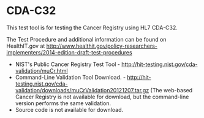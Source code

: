 CDA-C32
=======

This test tool is for testing the Cancer Registry using HL7 CDA-C32.

The Test Procedure and additional information can be found on HealthIT.gov at
http://www.healthit.gov/policy-researchers-implementers/2014-edition-draft-test-procedures


+ NIST's Public Cancer Registry Test Tool - http://hit-testing.nist.gov/cda-validation/muCr.html
+ Command-Line Validation Tool Download. - http://hit-testing.nist.gov/cda-validation/downloads/muCrValidation20121207.tar.gz (The web-based Cancer Registry is not available for download, but the command-line version performs the same validation.
+ Source code is not available for download.

